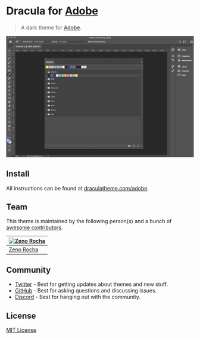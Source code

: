 # Dracula for [Adobe](https://www.adobe.com)

> A dark theme for [Adobe](https://www.adobe.com).

![Screenshot](./screenshot.png)

## Install

All instructions can be found at [draculatheme.com/adobe](https://draculatheme.com/adobe).

## Team

This theme is maintained by the following person(s) and a bunch of [awesome contributors](https://github.com/dracula/adobe/graphs/contributors).

[![Zeno Rocha](https://avatars2.githubusercontent.com/u/398893?v=3&s=70)](https://github.com/zenorocha) |
--- |
[Zeno Rocha](https://github.com/zenorocha) |

## Community

* [Twitter](https://twitter.com/draculatheme) - Best for getting updates about themes and new stuff.
* [GitHub](https://github.com/dracula/dracula-theme/discussions) - Best for asking questions and discussing issues.
* [Discord](https://draculatheme.com/discord-invite) - Best for hanging out with the community.

## License

[MIT License](./LICENSE)